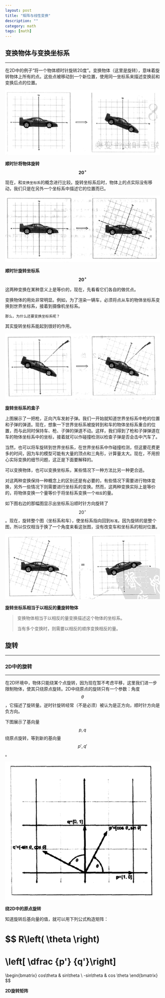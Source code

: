 ```yaml
---
layout: post
title: "矩阵与线性变换"
description: ""
category: math
tags: [math]
---
```



## 变换物体与变换坐标系
---

在2D中的例子“将一个物体顺时针旋转20度”。变换物体（这里是旋转），意味着旋转物体上所有的点。这些点被移动到一个新位置，使用同一坐标系来描述变换前和变换后点的位置。

![matrix-and-linear-transformation-1](/assets/img/math/matrix-and-linear-transformation-1.png)

**顺时针将物体旋转$$ 20^{\circ} $$**

现在，和`变换坐标系`的概念进行比较。旋转坐标系后时，物体上的点实际没有移动，我们只是在另外一个坐标系中描述它的位置而已。

![matrix-and-linear-transformation-2](/assets/img/math/matrix-and-linear-transformation-2.png)

**顺时针旋转坐标系$$ 20^{\circ} $$**

这两种变换在某种意义上是等价的，现在，先看看它们各自的做优点。

变换物体的用处非常明显。例如，为了渲染一辆车，必须将点从车的物体坐标系变换到世界坐标系，接着到摄像机坐标系。

`那么，为什么还要变换坐标系呢？`

其实旋转坐标系能起到很好的作用。

![matrix-and-linear-transformation-3](/assets/img/math/matrix-and-linear-transformation-3.png)

**旋转坐标系的盒子**

上图展示了一把枪，正向汽车发射子弹。我们一开始就知道世界坐标系中枪的位置和子弹的弹道。现在，想象一下世界坐标系被旋转到和车的物体坐标系重合的位置，而与此同时保持车、枪、子弹的弹道不动。这样，我们得到了枪和子弹弹道在车的物体坐标系中的坐标，接着就可以作碰撞检测以检查子弹是否会击中汽车了。

当然，也可以将车旋转到世界坐标系，在世界坐标系中作碰撞检测，但这要花费更多的时间，因为车的模型可能有大量的顶点和三角形，计算量太大。现在，不用担心实际变换的细节问题，这正是下面要解释的。

可以变换物体，也可以变换坐标系，某些情况下一种方法比另一种更合适。

对这两种变换保持一种概念上的区别还是有必要的，有些情况下需要进行物体变换，另外一些情况下则需要进行坐标系的变换。然而，这两种变换实际上是等价的，将物体变换一个量等价于将坐标系变换一个`相反`的量。

如下图右边的那幅图显示出坐标系沿顺时针方向旋转了$$ 20^{\circ} $$。现在，旋转整个图（坐标系和车），使坐标系指向回到`标准`。因为旋转的是整个图，所以仅仅相当于换了一个角度来看这张图，没有改变车和坐标系的相对位置。

![matrix-and-linear-transformation-4](/assets/img/math/matrix-and-linear-transformation-4.png)

**旋转坐标系相当于以相反的量旋转物体**

> 变换物体相当于以相反的量变换描述这个物体的坐标系。
>
> 当有多个变换时，则需要以相反的顺序变换相反的量。

## 旋转
---

### 2D中的旋转
---

在2D环境中，物体只能绕某个点旋转，因为现在暂不考虑平移，这里我们进一步限制物体，使其只绕原点旋转。2D中绕原点的旋转只有一个参数：角度$$ \theta $$，它描述了旋转量。逆时针旋转经常（不是必须）被认为是正方向，顺时针方向是负方向。

下图展示了基向量$$ p, q $$绕原点旋转，等到新的基向量$$ {p}', {q}' $$。

![matrix-and-linear-transformation-5](/assets/img/math/matrix-and-linear-transformation-5.png)

**绕2D中的原点旋转**

知道旋转后基向量的值，就可以用下列公式构造矩阵：

$$
R\left( \theta \right) 
=
\left[ \dfrac {p'} {q'}\right]
=
\begin{bmatrix}
cos\theta  &  sin\theta  \\
-sin\theta   & cos \theta
\end{bmatrix}
$$

**2D旋转矩阵**
